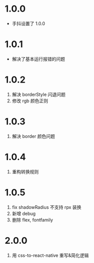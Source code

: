# 1.0.0

- 手抖设置了 1.0.0

# 1.0.1

- 解决了基本运行报错的问题

# 1.0.2

1. 解决 borderStyle 闪退问题
2. 修改 rgb 颜色正则

# 1.0.3
1. 解决 border 颜色问题

# 1.0.4
1. 重构转换规则

# 1.0.5
1. fix shadowRadius 不支持 rpx 装换
2. 新增 debug
3. 删除 flex, fontfamily

# 2.0.0
1. 用 css-to-react-native 重写&简化逻辑

